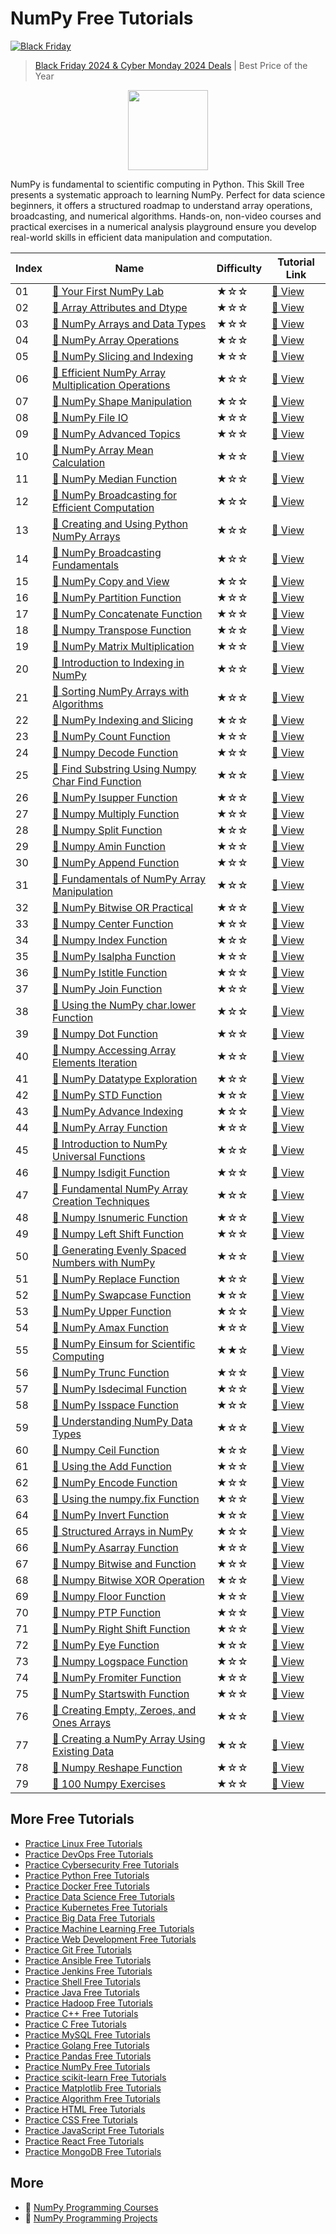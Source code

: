 # NumPy Free Tutorials

[![Black Friday](https://file.labex.io/images/labex-bf24.png)](https://labex.io/pricing)

> [Black Friday 2024 & Cyber Monday 2024 Deals](https://labex.io/pricing) | Best Price of the Year

<div align="center">
<img width="128px" src="https://file.labex.io/path/gdqX0QgXsYjL.png">
</div>

NumPy is fundamental to scientific computing in Python. This Skill Tree presents a systematic approach to learning NumPy. Perfect for data science beginners, it offers a structured roadmap to understand array operations, broadcasting, and numerical algorithms. Hands-on, non-video courses and practical exercises in a numerical analysis playground ensure you develop real-world skills in efficient data manipulation and computation.

|   Index | Name                                                                                                                                       | Difficulty   | Tutorial Link                                                                                   |
|---------|--------------------------------------------------------------------------------------------------------------------------------------------|--------------|-------------------------------------------------------------------------------------------------|
|      01 | [📖 Your First NumPy Lab](https://labex.io/tutorials/numpy-your-first-numpy-lab-92735)                                                      | ★☆☆          | [🔗 View](https://labex.io/tutorials/numpy-your-first-numpy-lab-92735)                           |
|      02 | [📖 Array Attributes and Dtype](https://labex.io/tutorials/numpy-array-attributes-and-dtype-8027)                                           | ★☆☆          | [🔗 View](https://labex.io/tutorials/numpy-array-attributes-and-dtype-8027)                      |
|      03 | [📖 NumPy Arrays and Data Types](https://labex.io/tutorials/numpy-numpy-arrays-and-data-types-4996)                                         | ★☆☆          | [🔗 View](https://labex.io/tutorials/numpy-numpy-arrays-and-data-types-4996)                     |
|      04 | [📖 NumPy Array Operations](https://labex.io/tutorials/numpy-numpy-array-operations-1403)                                                   | ★☆☆          | [🔗 View](https://labex.io/tutorials/numpy-numpy-array-operations-1403)                          |
|      05 | [📖 NumPy Slicing and Indexing](https://labex.io/tutorials/numpy-numpy-slicing-and-indexing-352)                                            | ★☆☆          | [🔗 View](https://labex.io/tutorials/numpy-numpy-slicing-and-indexing-352)                       |
|      06 | [📖 Efficient NumPy Array Multiplication Operations](https://labex.io/tutorials/numpy-efficient-numpy-array-multiplication-operations-5007) | ★☆☆          | [🔗 View](https://labex.io/tutorials/numpy-efficient-numpy-array-multiplication-operations-5007) |
|      07 | [📖 NumPy Shape Manipulation](https://labex.io/tutorials/numpy-numpy-shape-manipulation-214)                                                | ★☆☆          | [🔗 View](https://labex.io/tutorials/numpy-numpy-shape-manipulation-214)                         |
|      08 | [📖 NumPy File IO](https://labex.io/tutorials/numpy-numpy-file-io-127)                                                                      | ★☆☆          | [🔗 View](https://labex.io/tutorials/numpy-numpy-file-io-127)                                    |
|      09 | [📖 NumPy Advanced Topics](https://labex.io/tutorials/numpy-numpy-advanced-topics-11)                                                       | ★☆☆          | [🔗 View](https://labex.io/tutorials/numpy-numpy-advanced-topics-11)                             |
|      10 | [📖 NumPy Array Mean Calculation](https://labex.io/tutorials/python-numpy-array-mean-calculation-86481)                                     | ★☆☆          | [🔗 View](https://labex.io/tutorials/python-numpy-array-mean-calculation-86481)                  |
|      11 | [📖 NumPy Median Function](https://labex.io/tutorials/python-numpy-median-function-86483)                                                   | ★☆☆          | [🔗 View](https://labex.io/tutorials/python-numpy-median-function-86483)                         |
|      12 | [📖 NumPy Broadcasting for Efficient Computation](https://labex.io/tutorials/numpy-numpy-broadcasting-for-efficient-computation-85702)      | ★☆☆          | [🔗 View](https://labex.io/tutorials/numpy-numpy-broadcasting-for-efficient-computation-85702)   |
|      13 | [📖 Creating and Using Python NumPy Arrays](https://labex.io/tutorials/python-creating-and-using-python-numpy-arrays-86402)                 | ★☆☆          | [🔗 View](https://labex.io/tutorials/python-creating-and-using-python-numpy-arrays-86402)        |
|      14 | [📖 NumPy Broadcasting Fundamentals](https://labex.io/tutorials/numpy-numpy-broadcasting-fundamentals-86412)                                | ★☆☆          | [🔗 View](https://labex.io/tutorials/numpy-numpy-broadcasting-fundamentals-86412)                |
|      15 | [📖 NumPy Copy and View](https://labex.io/tutorials/numpy-numpy-copy-and-view-86421)                                                        | ★☆☆          | [🔗 View](https://labex.io/tutorials/numpy-numpy-copy-and-view-86421)                            |
|      16 | [📖 NumPy Partition Function](https://labex.io/tutorials/python-numpy-partition-function-86489)                                             | ★☆☆          | [🔗 View](https://labex.io/tutorials/python-numpy-partition-function-86489)                      |
|      17 | [📖 NumPy Concatenate Function](https://labex.io/tutorials/python-numpy-concatenate-function-86420)                                         | ★☆☆          | [🔗 View](https://labex.io/tutorials/python-numpy-concatenate-function-86420)                    |
|      18 | [📖 Numpy Transpose Function](https://labex.io/tutorials/python-numpy-transpose-function-86512)                                             | ★☆☆          | [🔗 View](https://labex.io/tutorials/python-numpy-transpose-function-86512)                      |
|      19 | [📖 NumPy Matrix Multiplication](https://labex.io/tutorials/python-numpy-matrix-multiplication-86479)                                       | ★☆☆          | [🔗 View](https://labex.io/tutorials/python-numpy-matrix-multiplication-86479)                   |
|      20 | [📖 Introduction to Indexing in NumPy](https://labex.io/tutorials/numpy-introduction-to-indexing-in-numpy-85699)                            | ★☆☆          | [🔗 View](https://labex.io/tutorials/numpy-introduction-to-indexing-in-numpy-85699)              |
|      21 | [📖 Sorting NumPy Arrays with Algorithms](https://labex.io/tutorials/numpy-sorting-numpy-arrays-with-algorithms-86500)                      | ★☆☆          | [🔗 View](https://labex.io/tutorials/numpy-sorting-numpy-arrays-with-algorithms-86500)           |
|      22 | [📖 NumPy Indexing and Slicing](https://labex.io/tutorials/numpy-numpy-indexing-and-slicing-86452)                                          | ★☆☆          | [🔗 View](https://labex.io/tutorials/numpy-numpy-indexing-and-slicing-86452)                     |
|      23 | [📖 NumPy Count Function](https://labex.io/tutorials/python-numpy-count-function-86423)                                                     | ★☆☆          | [🔗 View](https://labex.io/tutorials/python-numpy-count-function-86423)                          |
|      24 | [📖 Numpy Decode Function](https://labex.io/tutorials/python-numpy-decode-function-86427)                                                   | ★☆☆          | [🔗 View](https://labex.io/tutorials/python-numpy-decode-function-86427)                         |
|      25 | [📖 Find Substring Using Numpy Char Find Function](https://labex.io/tutorials/python-find-substring-using-numpy-char-find-function-86437)   | ★☆☆          | [🔗 View](https://labex.io/tutorials/python-find-substring-using-numpy-char-find-function-86437) |
|      26 | [📖 NumPy Isupper Function](https://labex.io/tutorials/python-numpy-isupper-function-86467)                                                 | ★☆☆          | [🔗 View](https://labex.io/tutorials/python-numpy-isupper-function-86467)                        |
|      27 | [📖 Numpy Multiply Function](https://labex.io/tutorials/python-numpy-multiply-function-86485)                                               | ★☆☆          | [🔗 View](https://labex.io/tutorials/python-numpy-multiply-function-86485)                       |
|      28 | [📖 Numpy Split Function](https://labex.io/tutorials/python-numpy-split-function-86502)                                                     | ★☆☆          | [🔗 View](https://labex.io/tutorials/python-numpy-split-function-86502)                          |
|      29 | [📖 Numpy Amin Function](https://labex.io/tutorials/python-numpy-amin-function-86389)                                                       | ★☆☆          | [🔗 View](https://labex.io/tutorials/python-numpy-amin-function-86389)                           |
|      30 | [📖 NumPy Append Function](https://labex.io/tutorials/python-numpy-append-function-86391)                                                   | ★☆☆          | [🔗 View](https://labex.io/tutorials/python-numpy-append-function-86391)                         |
|      31 | [📖 Fundamentals of NumPy Array Manipulation](https://labex.io/tutorials/numpy-fundamentals-of-numpy-array-manipulation-85703)              | ★☆☆          | [🔗 View](https://labex.io/tutorials/numpy-fundamentals-of-numpy-array-manipulation-85703)       |
|      32 | [📖 NumPy Bitwise OR Practical](https://labex.io/tutorials/python-numpy-bitwise-or-practical-86408)                                         | ★☆☆          | [🔗 View](https://labex.io/tutorials/python-numpy-bitwise-or-practical-86408)                    |
|      33 | [📖 Numpy Center Function](https://labex.io/tutorials/python-numpy-center-function-86416)                                                   | ★☆☆          | [🔗 View](https://labex.io/tutorials/python-numpy-center-function-86416)                         |
|      34 | [📖 Numpy Index Function](https://labex.io/tutorials/python-numpy-index-function-86450)                                                     | ★☆☆          | [🔗 View](https://labex.io/tutorials/python-numpy-index-function-86450)                          |
|      35 | [📖 NumPy Isalpha Function](https://labex.io/tutorials/numpy-numpy-isalpha-function-86456)                                                  | ★☆☆          | [🔗 View](https://labex.io/tutorials/numpy-numpy-isalpha-function-86456)                         |
|      36 | [📖 NumPy Istitle Function](https://labex.io/tutorials/python-numpy-istitle-function-86466)                                                 | ★☆☆          | [🔗 View](https://labex.io/tutorials/python-numpy-istitle-function-86466)                        |
|      37 | [📖 NumPy Join Function](https://labex.io/tutorials/python-numpy-join-function-86470)                                                       | ★☆☆          | [🔗 View](https://labex.io/tutorials/python-numpy-join-function-86470)                           |
|      38 | [📖 Using the NumPy char.lower Function](https://labex.io/tutorials/python-using-the-numpy-char-lower-function-86477)                       | ★☆☆          | [🔗 View](https://labex.io/tutorials/python-using-the-numpy-char-lower-function-86477)           |
|      39 | [📖 Numpy Dot Function](https://labex.io/tutorials/python-numpy-dot-function-86429)                                                         | ★☆☆          | [🔗 View](https://labex.io/tutorials/python-numpy-dot-function-86429)                            |
|      40 | [📖 Numpy Accessing Array Elements Iteration](https://labex.io/tutorials/python-numpy-accessing-array-elements-iteration-86381)             | ★☆☆          | [🔗 View](https://labex.io/tutorials/python-numpy-accessing-array-elements-iteration-86381)      |
|      41 | [📖 NumPy Datatype Exploration](https://labex.io/tutorials/numpy-numpy-datatype-exploration-86425)                                          | ★☆☆          | [🔗 View](https://labex.io/tutorials/numpy-numpy-datatype-exploration-86425)                     |
|      42 | [📖 NumPy STD Function](https://labex.io/tutorials/python-numpy-std-function-86508)                                                         | ★☆☆          | [🔗 View](https://labex.io/tutorials/python-numpy-std-function-86508)                            |
|      43 | [📖 NumPy Advance Indexing](https://labex.io/tutorials/numpy-numpy-advance-indexing-86385)                                                  | ★☆☆          | [🔗 View](https://labex.io/tutorials/numpy-numpy-advance-indexing-86385)                         |
|      44 | [📖 NumPy Array Function](https://labex.io/tutorials/numpy-numpy-array-function-86400)                                                      | ★☆☆          | [🔗 View](https://labex.io/tutorials/numpy-numpy-array-function-86400)                           |
|      45 | [📖 Introduction to NumPy Universal Functions](https://labex.io/tutorials/python-introduction-to-numpy-universal-functions-85705)           | ★☆☆          | [🔗 View](https://labex.io/tutorials/python-introduction-to-numpy-universal-functions-85705)     |
|      46 | [📖 Numpy Isdigit Function](https://labex.io/tutorials/python-numpy-isdigit-function-86460)                                                 | ★☆☆          | [🔗 View](https://labex.io/tutorials/python-numpy-isdigit-function-86460)                        |
|      47 | [📖 Fundamental NumPy Array Creation Techniques](https://labex.io/tutorials/python-fundamental-numpy-array-creation-techniques-85698)       | ★☆☆          | [🔗 View](https://labex.io/tutorials/python-fundamental-numpy-array-creation-techniques-85698)   |
|      48 | [📖 Numpy Isnumeric Function](https://labex.io/tutorials/python-numpy-isnumeric-function-86462)                                             | ★☆☆          | [🔗 View](https://labex.io/tutorials/python-numpy-isnumeric-function-86462)                      |
|      49 | [📖 Numpy Left Shift Function](https://labex.io/tutorials/python-numpy-left-shift-function-86471)                                           | ★☆☆          | [🔗 View](https://labex.io/tutorials/python-numpy-left-shift-function-86471)                     |
|      50 | [📖 Generating Evenly Spaced Numbers with NumPy](https://labex.io/tutorials/python-generating-evenly-spaced-numbers-with-numpy-86473)       | ★☆☆          | [🔗 View](https://labex.io/tutorials/python-generating-evenly-spaced-numbers-with-numpy-86473)   |
|      51 | [📖 NumPy Replace Function](https://labex.io/tutorials/python-numpy-replace-function-86494)                                                 | ★☆☆          | [🔗 View](https://labex.io/tutorials/python-numpy-replace-function-86494)                        |
|      52 | [📖 NumPy Swapcase Function](https://labex.io/tutorials/python-numpy-swapcase-function-86510)                                               | ★☆☆          | [🔗 View](https://labex.io/tutorials/python-numpy-swapcase-function-86510)                       |
|      53 | [📖 NumPy Upper Function](https://labex.io/tutorials/python-numpy-upper-function-86516)                                                     | ★☆☆          | [🔗 View](https://labex.io/tutorials/python-numpy-upper-function-86516)                          |
|      54 | [📖 NumPy Amax Function](https://labex.io/tutorials/python-numpy-amax-function-86387)                                                       | ★☆☆          | [🔗 View](https://labex.io/tutorials/python-numpy-amax-function-86387)                           |
|      55 | [📖 NumPy Einsum for Scientific Computing](https://labex.io/tutorials/numpy-numpy-einsum-for-scientific-computing-4991)                     | ★★☆          | [🔗 View](https://labex.io/tutorials/numpy-numpy-einsum-for-scientific-computing-4991)           |
|      56 | [📖 NumPy Trunc Function](https://labex.io/tutorials/numpy-numpy-trunc-function-86514)                                                      | ★☆☆          | [🔗 View](https://labex.io/tutorials/numpy-numpy-trunc-function-86514)                           |
|      57 | [📖 NumPy Isdecimal Function](https://labex.io/tutorials/python-numpy-isdecimal-function-86458)                                             | ★☆☆          | [🔗 View](https://labex.io/tutorials/python-numpy-isdecimal-function-86458)                      |
|      58 | [📖 NumPy Isspace Function](https://labex.io/tutorials/numpy-numpy-isspace-function-86464)                                                  | ★☆☆          | [🔗 View](https://labex.io/tutorials/numpy-numpy-isspace-function-86464)                         |
|      59 | [📖 Understanding NumPy Data Types](https://labex.io/tutorials/python-understanding-numpy-data-types-85701)                                 | ★☆☆          | [🔗 View](https://labex.io/tutorials/python-understanding-numpy-data-types-85701)                |
|      60 | [📖 Numpy Ceil Function](https://labex.io/tutorials/python-numpy-ceil-function-86414)                                                       | ★☆☆          | [🔗 View](https://labex.io/tutorials/python-numpy-ceil-function-86414)                           |
|      61 | [📖 Using the Add Function](https://labex.io/tutorials/numpy-using-the-add-function-86383)                                                  | ★☆☆          | [🔗 View](https://labex.io/tutorials/numpy-using-the-add-function-86383)                         |
|      62 | [📖 NumPy Encode Function](https://labex.io/tutorials/python-numpy-encode-function-86433)                                                   | ★☆☆          | [🔗 View](https://labex.io/tutorials/python-numpy-encode-function-86433)                         |
|      63 | [📖 Using the numpy.fix Function](https://labex.io/tutorials/python-using-the-numpy-fix-function-86439)                                     | ★☆☆          | [🔗 View](https://labex.io/tutorials/python-using-the-numpy-fix-function-86439)                  |
|      64 | [📖 NumPy Invert Function](https://labex.io/tutorials/python-numpy-invert-function-86454)                                                   | ★☆☆          | [🔗 View](https://labex.io/tutorials/python-numpy-invert-function-86454)                         |
|      65 | [📖 Structured Arrays in NumPy](https://labex.io/tutorials/python-structured-arrays-in-numpy-85704)                                         | ★☆☆          | [🔗 View](https://labex.io/tutorials/python-structured-arrays-in-numpy-85704)                    |
|      66 | [📖 NumPy Asarray Function](https://labex.io/tutorials/python-numpy-asarray-function-86404)                                                 | ★☆☆          | [🔗 View](https://labex.io/tutorials/python-numpy-asarray-function-86404)                        |
|      67 | [📖 Numpy Bitwise and Function](https://labex.io/tutorials/python-numpy-bitwise-and-function-86406)                                         | ★☆☆          | [🔗 View](https://labex.io/tutorials/python-numpy-bitwise-and-function-86406)                    |
|      68 | [📖 Numpy Bitwise XOR Operation](https://labex.io/tutorials/python-numpy-bitwise-xor-operation-86410)                                       | ★☆☆          | [🔗 View](https://labex.io/tutorials/python-numpy-bitwise-xor-operation-86410)                   |
|      69 | [📖 Numpy Floor Function](https://labex.io/tutorials/python-numpy-floor-function-86441)                                                     | ★☆☆          | [🔗 View](https://labex.io/tutorials/python-numpy-floor-function-86441)                          |
|      70 | [📖 Numpy PTP Function](https://labex.io/tutorials/python-numpy-ptp-function-86491)                                                         | ★☆☆          | [🔗 View](https://labex.io/tutorials/python-numpy-ptp-function-86491)                            |
|      71 | [📖 NumPy Right Shift Function](https://labex.io/tutorials/python-numpy-right-shift-function-86498)                                         | ★☆☆          | [🔗 View](https://labex.io/tutorials/python-numpy-right-shift-function-86498)                    |
|      72 | [📖 NumPy Eye Function](https://labex.io/tutorials/numpy-numpy-eye-function-86435)                                                          | ★☆☆          | [🔗 View](https://labex.io/tutorials/numpy-numpy-eye-function-86435)                             |
|      73 | [📖 Numpy Logspace Function](https://labex.io/tutorials/python-numpy-logspace-function-86475)                                               | ★☆☆          | [🔗 View](https://labex.io/tutorials/python-numpy-logspace-function-86475)                       |
|      74 | [📖 NumPy Fromiter Function](https://labex.io/tutorials/python-numpy-fromiter-function-86445)                                               | ★☆☆          | [🔗 View](https://labex.io/tutorials/python-numpy-fromiter-function-86445)                       |
|      75 | [📖 NumPy Startswith Function](https://labex.io/tutorials/numpy-numpy-startswith-function-86506)                                            | ★☆☆          | [🔗 View](https://labex.io/tutorials/numpy-numpy-startswith-function-86506)                      |
|      76 | [📖 Creating Empty, Zeroes, and Ones Arrays](https://labex.io/tutorials/python-creating-empty-zeroes-and-ones-arrays-86395)                 | ★☆☆          | [🔗 View](https://labex.io/tutorials/python-creating-empty-zeroes-and-ones-arrays-86395)         |
|      77 | [📖 Creating a NumPy Array Using Existing Data](https://labex.io/tutorials/python-creating-a-numpy-array-using-existing-data-86398)         | ★☆☆          | [🔗 View](https://labex.io/tutorials/python-creating-a-numpy-array-using-existing-data-86398)    |
|      78 | [📖 Numpy Reshape Function](https://labex.io/tutorials/numpy-numpy-reshape-function-86496)                                                  | ★☆☆          | [🔗 View](https://labex.io/tutorials/numpy-numpy-reshape-function-86496)                         |
|      79 | [📖 100 Numpy Exercises](https://labex.io/tutorials/100-numpy-exercises-20746)                                                              | ★☆☆          | [🔗 View](https://labex.io/tutorials/100-numpy-exercises-20746)                                  |

## More Free Tutorials

- [Practice Linux Free Tutorials](https://github.com/labex-labs/linux-free-tutorials)
- [Practice DevOps Free Tutorials](https://github.com/labex-labs/devops-free-tutorials)
- [Practice Cybersecurity Free Tutorials](https://github.com/labex-labs/cybersecurity-free-tutorials)
- [Practice Python Free Tutorials](https://github.com/labex-labs/python-free-tutorials)
- [Practice Docker Free Tutorials](https://github.com/labex-labs/docker-free-tutorials)
- [Practice Data Science Free Tutorials](https://github.com/labex-labs/data-science-free-tutorials)
- [Practice Kubernetes Free Tutorials](https://github.com/labex-labs/kubernetes-free-tutorials)
- [Practice Big Data Free Tutorials](https://github.com/labex-labs/bigdata-free-tutorials)
- [Practice Machine Learning Free Tutorials](https://github.com/labex-labs/ml-free-tutorials)
- [Practice Web Development Free Tutorials](https://github.com/labex-labs/web-development-free-tutorials)
- [Practice Git Free Tutorials](https://github.com/labex-labs/git-free-tutorials)
- [Practice Ansible Free Tutorials](https://github.com/labex-labs/ansible-free-tutorials)
- [Practice Jenkins Free Tutorials](https://github.com/labex-labs/jenkins-free-tutorials)
- [Practice Shell Free Tutorials](https://github.com/labex-labs/shell-free-tutorials)
- [Practice Java Free Tutorials](https://github.com/labex-labs/java-free-tutorials)
- [Practice Hadoop Free Tutorials](https://github.com/labex-labs/hadoop-free-tutorials)
- [Practice C++ Free Tutorials](https://github.com/labex-labs/cpp-free-tutorials)
- [Practice C Free Tutorials](https://github.com/labex-labs/c-free-tutorials)
- [Practice MySQL Free Tutorials](https://github.com/labex-labs/mysql-free-tutorials)
- [Practice Golang Free Tutorials](https://github.com/labex-labs/go-free-tutorials)
- [Practice Pandas Free Tutorials](https://github.com/labex-labs/pandas-free-tutorials)
- [Practice NumPy Free Tutorials](https://github.com/labex-labs/numpy-free-tutorials)
- [Practice scikit-learn Free Tutorials](https://github.com/labex-labs/sklearn-free-tutorials)
- [Practice Matplotlib Free Tutorials](https://github.com/labex-labs/matplotlib-free-tutorials)
- [Practice Algorithm Free Tutorials](https://github.com/labex-labs/algorithm-free-tutorials)
- [Practice HTML Free Tutorials](https://github.com/labex-labs/html-free-tutorials)
- [Practice CSS Free Tutorials](https://github.com/labex-labs/css-free-tutorials)
- [Practice JavaScript Free Tutorials](https://github.com/labex-labs/javascript-free-tutorials)
- [Practice React Free Tutorials](https://github.com/labex-labs/react-free-tutorials)
- [Practice MongoDB Free Tutorials](https://github.com/labex-labs/mongodb-free-tutorials)


## More

- 🔗 [NumPy Programming Courses](https://github.com/labex-labs/awesome-programming-courses)
- 🔗 [NumPy Programming Projects](https://github.com/labex-labs/awesome-programming-projects)

